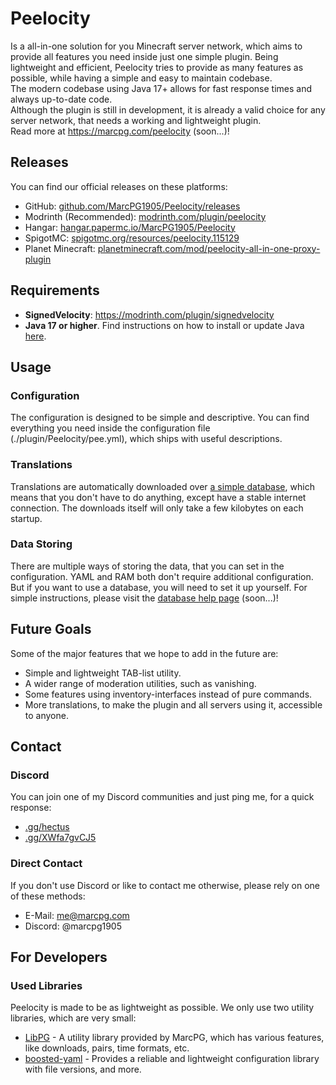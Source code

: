 # Peelocity

Is a all-in-one solution for you Minecraft server network, which aims to provide all features you need inside just one simple plugin. Being lightweight and efficient, Peelocity tries to provide as many features as possible, while having a simple and easy to maintain codebase.  
The modern codebase using Java 17+ allows for fast response times and always up-to-date code.  
Although the plugin is still in development, it is already a valid choice for any server network, that needs a working and lightweight plugin.  
Read more at https://marcpg.com/peelocity (soon...)!

## Releases

You can find our official releases on these platforms:
- GitHub: [github.com/MarcPG1905/Peelocity/releases](https://github.com/MarcPG1905/Peelocity/releases)
- Modrinth (Recommended): [modrinth.com/plugin/peelocity](https://modrinth.com/plugin/peelocity)
- Hangar: [hangar.papermc.io/MarcPG1905/Peelocity](https://hangar.papermc.io/MarcPG1905/Peelocity)
- SpigotMC: [spigotmc.org/resources/peelocity.115129](https://www.spigotmc.org/resources/peelocity.115129/)
- Planet Minecraft: [planetminecraft.com/mod/peelocity-all-in-one-proxy-plugin](https://www.planetminecraft.com/mod/peelocity-all-in-one-proxy-plugin/)

## Requirements

- **SignedVelocity**: https://modrinth.com/plugin/signedvelocity
- **Java 17 or higher**. Find instructions on how to install or update Java [here](https://docs.papermc.io/misc/java-install).

## Usage

### Configuration

The configuration is designed to be simple and descriptive. You can find everything you need inside the configuration file (./plugin/Peelocity/pee.yml), which ships with useful descriptions.

### Translations

Translations are automatically downloaded over [a simple database](https://marcpg.com/peelocity/translations/), which means that you don't have to do anything, except have a stable internet connection. The downloads itself will only take a few kilobytes on each startup.

### Data Storing

There are multiple ways of storing the data, that you can set in the configuration. YAML and RAM both don't require additional configuration.  
But if you want to use a database, you will need to set it up yourself. For simple instructions, please visit the [database help page](https://marcpg.com/peelocity/database) (soon...)!

## Future Goals

Some of the major features that we hope to add in the future are:
- Simple and lightweight TAB-list utility.
- A wider range of moderation utilities, such as vanishing.
- Some features using inventory-interfaces instead of pure commands.
- More translations, to make the plugin and all servers using it, accessible to anyone.

## Contact

### Discord

You can join one of my Discord communities and just ping me, for a quick response:
- [.gg/hectus](https://discord.gg/hectus)
- [.gg/XWfa7gvCJ5](https://discord.gg/XWfa7gvCJ5)

### Direct Contact

If you don't use Discord or like to contact me otherwise, please rely on one of these methods:
- E-Mail: [me@marcpg.com](mailto:me@marcpg.com)
- Discord: @marcpg1905

## For Developers

### Used Libraries

Peelocity is made to be as lightweight as possible. We only use two utility libraries, which are very small:
- [LibPG](https://github.com/MarcPG1905/LibPG) - A utility library provided by MarcPG, which has various features, like downloads, pairs, time formats, etc.
- [boosted-yaml](https://github.com/dejvokep/boosted-yaml) - Provides a reliable and lightweight configuration library with file versions, and more.
